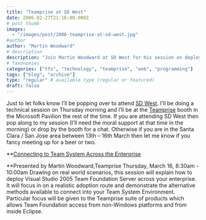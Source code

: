 ```yaml
---
title: "Teamprise at SD West"
date: 2006-02-27T21:16:08.000Z
# post thumb
images:
  - "/images/post/2006-teamprise-at-sd-west.jpg"
#author
author: "Martin Woodward"
# description
description: "Join Martin Woodward at SD West for his session on deploying Team Foundation Server and visit the Teamprise booth for insights!"
# Taxonomies
categories: ["tfs", "technology", "teamprise", "web", "programming"]
tags: ["blog", "archive"]
type: "regular" # available type (regular or featured)
draft: false
---
```


Just to let folks know I’ll be popping over to attend [SD West](http://www.sdexpo.com/). I’ll be doing a technical session on Thursday morning and I’ll be at the [Teamprise](http://www.teamprise.com/) booth in the Microsoft Pavilion the rest of the time. If you are attending SD West then pop along to my session (I’ll need the moral support at that time in the morning) or drop by the booth for a chat. Otherwise if you are in the Santa Clara / San Jose area between 13th – 16th March then let me know if you fancy meeting up for a beer or two.

\*\*[Connecting to Team System Across the Enterprise](http://www.sdexpo.com/2006/west/tech_sessions.htm)

\*\*Presented by Martin Woodward,Teamprise
Thursday, March 16, 8:30am - 10:00am
Drawing on real world scenarios, this session will explain how to deploy Visual Studio 2005 Team Foundation Server across your enterprise. It will focus in on a realistic adoption route and demonstrate the alternative methods available to connect into your Team System Environment. Particular focus will be given to the Teamprise suite of products which allows Team Foundation access from non-Windows platforms and from inside Eclipse.
